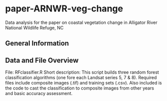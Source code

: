 # paper-ARNWR-veg-change
Data analysis for the paper on coastal vegetation change in Alligator River National Wildlife Refuge, NC


## General Information



## Data and File Overview

File: RFclassifier.R  Short description: This script builds three random forest classification algorithms (one fore each Landsat
series 5, 7 & 8). Required files include composite images (.tif) and training sets (.csv). Also included is 
the code to cast the classification to composite images from other years and basic accuracy assessment. 

